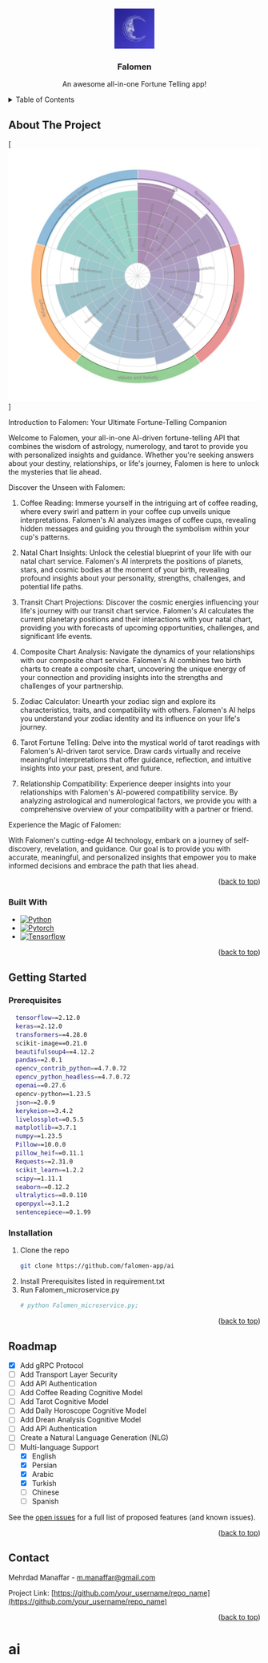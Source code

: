 <!-- Improved compatibility of back to top link: See: https://github.com/othneildrew/Best-README-Template/pull/73 -->
<a name="readme-top"></a>



<!-- PROJECT LOGO -->
<br />
<div align="center">
  <a>
    <img src="images/logo.jpeg" alt="Logo" width="80" height="80">
  </a>

  <h3 align="center">Falomen</h3>

  <p align="center">
    An awesome all-in-one Fortune Telling app!
    <br />
  </p>
</div>



<!-- TABLE OF CONTENTS -->
<details>
  <summary>Table of Contents</summary>
  <ol>
    <li>
      <a href="#about-the-project">About The Project</a>
      <ul>
        <li><a href="#built-with">Built With</a></li>
      </ul>
    </li>
    <li>
      <a href="#getting-started">Getting Started</a>
      <ul>
        <li><a href="#prerequisites">Prerequisites</a></li>
        <li><a href="#installation">Installation</a></li>
      </ul>
    </li>
    <li><a href="#roadmap">Roadmap</a></li>
    <li><a href="#contact">Contact</a></li>
  </ol>
</details>



<!-- ABOUT THE PROJECT -->
## About The Project

[![Product Name Screen Shot][product-screenshot]]

Introduction to Falomen: Your Ultimate Fortune-Telling Companion

Welcome to Falomen, your all-in-one AI-driven fortune-telling API that combines the wisdom of astrology, numerology, and tarot to provide you with personalized insights and guidance. Whether you're seeking answers about your destiny, relationships, or life's journey, Falomen is here to unlock the mysteries that lie ahead.

Discover the Unseen with Falomen:

1. Coffee Reading:
Immerse yourself in the intriguing art of coffee reading, where every swirl and pattern in your coffee cup unveils unique interpretations. Falomen's AI analyzes images of coffee cups, revealing hidden messages and guiding you through the symbolism within your cup's patterns.

2. Natal Chart Insights:
Unlock the celestial blueprint of your life with our natal chart service. Falomen's AI interprets the positions of planets, stars, and cosmic bodies at the moment of your birth, revealing profound insights about your personality, strengths, challenges, and potential life paths.

3. Transit Chart Projections:
Discover the cosmic energies influencing your life's journey with our transit chart service. Falomen's AI calculates the current planetary positions and their interactions with your natal chart, providing you with forecasts of upcoming opportunities, challenges, and significant life events.

4. Composite Chart Analysis:
Navigate the dynamics of your relationships with our composite chart service. Falomen's AI combines two birth charts to create a composite chart, uncovering the unique energy of your connection and providing insights into the strengths and challenges of your partnership.

5. Zodiac Calculator:
Unearth your zodiac sign and explore its characteristics, traits, and compatibility with others. Falomen's AI helps you understand your zodiac identity and its influence on your life's journey.

6. Tarot Fortune Telling:
Delve into the mystical world of tarot readings with Falomen's AI-driven tarot service. Draw cards virtually and receive meaningful interpretations that offer guidance, reflection, and intuitive insights into your past, present, and future.

7. Relationship Compatibility:
Experience deeper insights into your relationships with Falomen's AI-powered compatibility service. By analyzing astrological and numerological factors, we provide you with a comprehensive overview of your compatibility with a partner or friend.

Experience the Magic of Falomen:

With Falomen's cutting-edge AI technology, embark on a journey of self-discovery, revelation, and guidance. Our goal is to provide you with accurate, meaningful, and personalized insights that empower you to make informed decisions and embrace the path that lies ahead.


<p align="right">(<a href="#readme-top">back to top</a>)</p>



### Built With

* [![Python][Python.js]][Python-url]
* [![Pytorch][Pytorch.js]][Pytorch-url]
* [![Tensorflow][Tensorflow.js]][Tensorflow-url]

<p align="right">(<a href="#readme-top">back to top</a>)</p>



<!-- GETTING STARTED -->
## Getting Started

### Prerequisites

  ```sh
    tensorflow==2.12.0
    keras==2.12.0
    transformers==4.28.0
    scikit-image==0.21.0
    beautifulsoup4==4.12.2
    pandas==2.0.1
    opencv_contrib_python==4.7.0.72
    opencv_python_headless==4.7.0.72
    openai==0.27.6
    opencv-python==1.23.5
    json==2.0.9
    kerykeion==3.4.2
    livelossplot==0.5.5
    matplotlib==3.7.1
    numpy==1.23.5
    Pillow==10.0.0
    pillow_heif==0.11.1
    Requests==2.31.0
    scikit_learn==1.2.2
    scipy==1.11.1
    seaborn==0.12.2
    ultralytics==8.0.110
    openpyxl==3.1.2
    sentencepiece==0.1.99
  ```

### Installation

1. Clone the repo
   ```sh
   git clone https://github.com/falomen-app/ai
   ```
2. Install Prerequisites listed in requirement.txt
3. Run Falomen_microservice.py
   ```sh
   # python Falomen_microservice.py;
   ```

<p align="right">(<a href="#readme-top">back to top</a>)</p>



<!-- ROADMAP -->
## Roadmap

- [x] Add gRPC Protocol
- [ ] Add Transport Layer Security
- [ ] Add API Authentication
- [ ] Add Coffee Reading Cognitive Model
- [ ] Add Tarot Cognitive Model
- [ ] Add Daily Horoscope Cognitive Model
- [ ] Add Drean Analysis Cognitive Model
- [ ] Add API Authentication
- [ ] Create a Natural Language Generation (NLG)
- [ ] Multi-language Support
    - [x] English
    - [x] Persian
    - [x] Arabic
    - [x] Turkish
    - [ ] Chinese
    - [ ] Spanish

See the [open issues](https://github.com/othneildrew/Best-README-Template/issues) for a full list of proposed features (and known issues).

<p align="right">(<a href="#readme-top">back to top</a>)</p>


<!-- CONTACT -->
## Contact

Mehrdad Manaffar - m.manaffar@gmail.com

Project Link: [https://github.com/your_username/repo_name](https://github.com/your_username/repo_name)

<p align="right">(<a href="#readme-top">back to top</a>)</p>



[product-screenshot]: images/screenshot.svg
[Python.js]: https://www.python.org/static/img/python-logo.png
[Python-url]: https://www.python.org
[Pytorch.js]: https://upload.wikimedia.org/wikipedia/commons/thumb/c/c6/PyTorch_logo_black.svg/488px-PyTorch_logo_black.svg.png
[Pytorch-url]: https://pytorch.org
[Tensorflow.js]: https://www.gstatic.com/devrel-devsite/prod/v670576875a5cc9e38d1ef4dc0b1c46d2dc586275242dba27f9cea38af0674100/tensorflow/images/lockup.svg
[Tensorflow-url]: https://www.tensorflow.org
# ai
